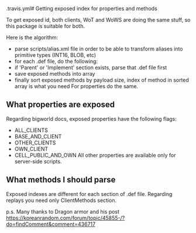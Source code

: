 .travis.yml# Getting exposed index for properties and methods

To get exposed id, both clients, WoT and WoWS are doing the same stuff, so this package is suitable for both.

Here is the algorithm:
- parse scripts/alias.xml file in order to be able to transform aliases into primitive types (INT16, BLOB, etc)
- for each .def file, do the following:
 - if 'Parent' or 'Implement' section exists, parse that .def file first
 - save exposed methods into array
- finally sort exposed methods by payload size, index of method in sorted array is what you need
For properties do the same.

## What properties are exposed
Regarding bigworld docs, exposed properties have the following flags:
- ALL_CLIENTS
- BASE_AND_CLIENT
- OTHER_CLIENTS
- OWN_CLIENT
- CELL_PUBLIC_AND_OWN
All other properties are available only for server-side scripts.

## What methods I should parse
Exposed indexes are different for each section of .def file. Regarding replays you need only ClientMethods section.


p.s. Many thanks to Dragon armor and his post https://koreanrandom.com/forum/topic/45855-/?do=findComment&comment=436717